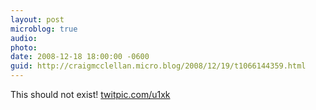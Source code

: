 ```yaml
---
layout: post
microblog: true
audio: 
photo: 
date: 2008-12-18 18:00:00 -0600
guid: http://craigmcclellan.micro.blog/2008/12/19/t1066144359.html
---
```

This should not exist! [twitpic.com/u1xk](http://twitpic.com/u1xk)
